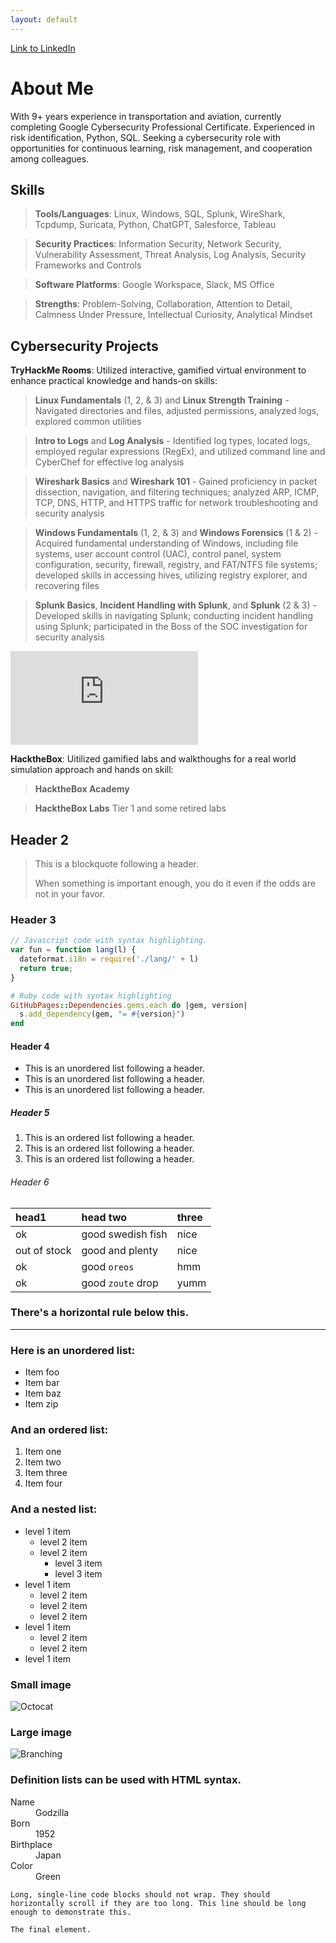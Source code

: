 ```yaml
---
layout: default
---
```


[Link to LinkedIn](http://www.linkedin.com/in/oliver-breen-450a3058)

# About Me

With 9+ years experience in transportation and aviation, currently completing Google Cybersecurity Professional Certificate. Experienced in risk identification, Python, SQL. Seeking a cybersecurity role with opportunities for continuous learning, risk management, and cooperation among colleagues.

## Skills 

>**Tools/Languages**: Linux, Windows, SQL, Splunk, WireShark, Tcpdump, Suricata, Python, ChatGPT, Salesforce, Tableau

>**Security Practices**: Information Security, Network Security, Vulnerability Assessment, Threat Analysis, Log Analysis, Security Frameworks and Controls

>**Software Platforms**: Google Workspace, Slack, MS Office

>**Strengths**: Problem-Solving, Collaboration, Attention to Detail, Calmness Under Pressure, Intellectual Curiosity, Analytical Mindset

## Cybersecurity Projects

**TryHackMe Rooms**: Utilized interactive, gamified virtual environment to enhance practical knowledge and hands-on skills:

>**Linux Fundamentals** (1, 2, & 3) and **Linux Strength Training** - Navigated directories and files, adjusted permissions, analyzed logs, explored common utilities

>**Intro to Logs** and **Log Analysis** - Identified log types, located logs, employed regular expressions (RegEx), and utilized command line and CyberChef for effective log analysis

>**Wireshark Basics** and **Wireshark 101** - Gained proficiency in packet dissection, navigation, and filtering techniques; analyzed ARP, ICMP, TCP, DNS, HTTP, and HTTPS traffic for network troubleshooting and security analysis

>**Windows Fundamentals** (1, 2, & 3) and **Windows Forensics** (1 & 2) - Acquired fundamental understanding of Windows, including file systems, user account control (UAC), control panel, system configuration, security, firewall, registry, and FAT/NTFS file systems; developed skills in accessing hives, utilizing registry explorer, and recovering files 

>**Splunk Basics**, **Incident Handling with Splunk**, and **Splunk** (2 & 3) - Developed skills in navigating Splunk; conducting incident handling using Splunk; participated in the Boss of the SOC investigation for security analysis 

<iframe src="https://tryhackme.com/api/v2/badges/public-profile?userPublicId=4472017" style='border:none;'></iframe>

**HacktheBox**: Uitilized gamified labs and walkthoughs for a real world simulation approach and hands on skill:

>**HacktheBox Academy** 

>**HacktheBox Labs** Tier 1 and some retired labs 


## Header 2

> This is a blockquote following a header.
>
> When something is important enough, you do it even if the odds are not in your favor.

### Header 3

```js
// Javascript code with syntax highlighting.
var fun = function lang(l) {
  dateformat.i18n = require('./lang/' + l)
  return true;
}
```

```ruby
# Ruby code with syntax highlighting
GitHubPages::Dependencies.gems.each do |gem, version|
  s.add_dependency(gem, "= #{version}")
end
```

#### Header 4

*   This is an unordered list following a header.
*   This is an unordered list following a header.
*   This is an unordered list following a header.

##### Header 5

1.  This is an ordered list following a header.
2.  This is an ordered list following a header.
3.  This is an ordered list following a header.

###### Header 6

| head1        | head two          | three |
|:-------------|:------------------|:------|
| ok           | good swedish fish | nice  |
| out of stock | good and plenty   | nice  |
| ok           | good `oreos`      | hmm   |
| ok           | good `zoute` drop | yumm  |

### There's a horizontal rule below this.

* * *

### Here is an unordered list:

*   Item foo
*   Item bar
*   Item baz
*   Item zip

### And an ordered list:

1.  Item one
1.  Item two
1.  Item three
1.  Item four

### And a nested list:

- level 1 item
  - level 2 item
  - level 2 item
    - level 3 item
    - level 3 item
- level 1 item
  - level 2 item
  - level 2 item
  - level 2 item
- level 1 item
  - level 2 item
  - level 2 item
- level 1 item

### Small image

![Octocat](https://github.githubassets.com/images/icons/emoji/octocat.png)

### Large image

![Branching](https://guides.github.com/activities/hello-world/branching.png)


### Definition lists can be used with HTML syntax.

<dl>
<dt>Name</dt>
<dd>Godzilla</dd>
<dt>Born</dt>
<dd>1952</dd>
<dt>Birthplace</dt>
<dd>Japan</dd>
<dt>Color</dt>
<dd>Green</dd>
</dl>

```
Long, single-line code blocks should not wrap. They should horizontally scroll if they are too long. This line should be long enough to demonstrate this.
```

```
The final element.
```
